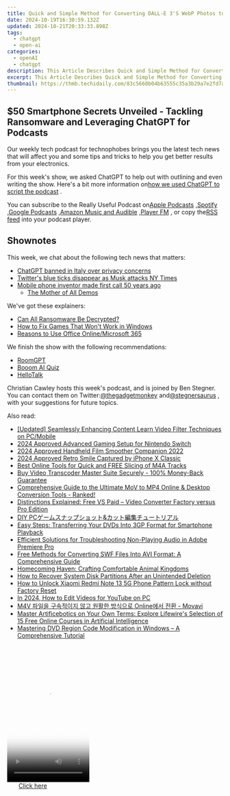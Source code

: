 ```yaml
---
title: Quick and Simple Method for Converting DALL-E 3'S WebP Photos to JPG/PNG
date: 2024-10-19T16:30:59.132Z
updated: 2024-10-21T20:33:33.898Z
tags:
  - chatgpt
  - open-ai
categories:
  - openAI
  - chatgpt
description: This Article Describes Quick and Simple Method for Converting DALL-E 3'S WebP Photos to JPG/PNG
excerpt: This Article Describes Quick and Simple Method for Converting DALL-E 3'S WebP Photos to JPG/PNG
thumbnail: https://thmb.techidaily.com/83c5660b04b63555c35a3b29a7e2fd7ac8060798e2fb3cf7dc99c41ddcfc3162.jpg
---
```


## $50 Smartphone Secrets Unveiled - Tackling Ransomware and Leveraging ChatGPT for Podcasts

 Our weekly tech podcast for technophobes brings you the latest tech news that will affect you and some tips and tricks to help you get better results from your electronics.

 For this week's show, we asked ChatGPT to help out with outlining and even writing the show. Here's a bit more information on[how we used ChatGPT to script the podcast](https://www.makeuseof.com/i-used-chatgpt-to-script-a-podcast-heres-what-happened/) .

 You can subscribe to the Really Useful Podcast on[Apple Podcasts](https://podcasts.apple.com/gb/podcast/the-really-useful-podcast/id1437847131?mt=2) ,[Spotify](https://open.spotify.com/show/283gDxLd6OTNEpRq6tN7ha) ,[Google Podcasts](https://www.google.com/podcasts?feed=aHR0cHM6Ly9hbmNob3IuZm0vcy8zMWJlNDcwL3BvZGNhc3QvcnNz) ,[Amazon Music and Audible](https://music.amazon.co.uk/podcasts/20ab73d4-5da2-46c7-a17f-dc6eb39bdb48/The-Really-Useful-Podcast) ,[Player FM](https://player.fm/series/the-really-useful-podcast-2491856) , or copy the[RSS feed](https://feeds.transistor.fm/the-really-useful-podcast) into your podcast player.

## Shownotes

This week, we chat about the following tech news that matters:

* [ChatGPT banned in Italy over privacy concerns](https://www.bbc.co.uk/news/technology-65139406)
* [Twitter's blue ticks disappear as Musk attacks NY Times](https://www.bbc.co.uk/news/technology-65156216)
* [Mobile phone inventor made first call 50 years ago](https://www.bbc.co.uk/news/technology-65112048)  
  * [The Mother of All Demos](https://www.youtube.com/watch?v=B6rKUf9DWRI)

We've got these explainers:

* [Can All Ransomware Be Decrypted?](https://www.makeuseof.com/can-all-ransomware-be-decrypted/)
* [How to Fix Games That Won't Work in Windows](https://www.makeuseof.com/fix-games-not-working-windows/)
* [Reasons to Use Office Online/Microsoft 365](https://www.makeuseof.com/tag/dont-pay-word-5-reasons-use-office-online/)

We finish the show with the following recommendations:

* [RoomGPT](http://https://www.roomgpt.io/)
* [Booom AI Quiz](https://booom.ai/)
* [HelloTalk](https://www.hellotalk.com/?lang=en)

 Christian Cawley hosts this week's podcast, and is joined by Ben Stegner. You can contact them on Twitter:[@thegadgetmonkey](https://twitter.com/thegadgetmonkey) and[@stegnersaurus](https://twitter.com/stegnersaurus) , with your suggestions for future topics.

<ins class="adsbygoogle"
     style="display:block"
     data-ad-format="autorelaxed"
     data-ad-client="ca-pub-7571918770474297"
     data-ad-slot="1223367746"></ins>

<ins class="adsbygoogle"
     style="display:block"
     data-ad-client="ca-pub-7571918770474297"
     data-ad-slot="8358498916"
     data-ad-format="auto"
     data-full-width-responsive="true"></ins>

<span class="atpl-alsoreadstyle">Also read:</span>
<div><ul>
<li><a href="https://extra-approaches.techidaily.com/updated-seamlessly-enhancing-content-learn-video-filter-techniques-on-pcmobile/"><u>[Updated] Seamlessly Enhancing Content Learn Video Filter Techniques on PC/Mobile</u></a></li>
<li><a href="https://screen-mirroring-recording.techidaily.com/2024-approved-advanced-gaming-setup-for-nintendo-switch/"><u>2024 Approved Advanced Gaming Setup for Nintendo Switch</u></a></li>
<li><a href="https://fox-links.techidaily.com/2024-approved-handheld-film-smoother-companion-2022/"><u>2024 Approved Handheld Film Smoother Companion 2022</u></a></li>
<li><a href="https://fox-cloud.techidaily.com/2024-approved-retro-smile-captured-by-iphone-x-classic/"><u>2024 Approved Retro Smile Captured by iPhone X Classic</u></a></li>
<li><a href="https://tech-haven.techidaily.com/best-online-tools-for-quick-and-free-slicing-of-m4a-tracks/"><u>Best Online Tools for Quick and FREE Slicing of M4A Tracks</u></a></li>
<li><a href="https://tech-haven.techidaily.com/buy-video-transcoder-master-suite-securely-100-money-back-guarantee/"><u>Buy Video Transcoder Master Suite Securely - 100% Money-Back Guarantee</u></a></li>
<li><a href="https://tech-haven.techidaily.com/comprehensive-guide-to-the-ultimate-mov-to-mp4-online-and-desktop-conversion-tools-ranked/"><u>Comprehensive Guide to the Ultimate MoV to MP4 Online & Desktop Conversion Tools - Ranked!</u></a></li>
<li><a href="https://tech-haven.techidaily.com/distinctions-explained-free-vs-paid-video-converter-factory-versus-pro-edition/"><u>Distinctions Explained: Free VS Paid – Video Converter Factory versus Pro Edition</u></a></li>
<li><a href="https://tech-haven.techidaily.com/diy-pcand/"><u>DIY PCゲームスナップショット&カット編集チュートリアル</u></a></li>
<li><a href="https://tech-haven.techidaily.com/easy-steps-transferring-your-dvds-into-3gp-format-for-smartphone-playback/"><u>Easy Steps: Transferring Your DVDs Into 3GP Format for Smartphone Playback</u></a></li>
<li><a href="https://tech-haven.techidaily.com/efficient-solutions-for-troubleshooting-non-playing-audio-in-adobe-premiere-pro/"><u>Efficient Solutions for Troubleshooting Non-Playing Audio in Adobe Premiere Pro</u></a></li>
<li><a href="https://tech-haven.techidaily.com/free-methods-for-converting-swf-files-into-avi-format-a-comprehensive-guide/"><u>Free Methods for Converting SWF Files Into AVI Format: A Comprehensive Guide</u></a></li>
<li><a href="https://buynow-reviews.techidaily.com/homecoming-haven-crafting-comfortable-animal-kingdoms/"><u>Homecoming Haven: Crafting Comfortable Animal Kingdoms</u></a></li>
<li><a href="https://fox-tips.techidaily.com/how-to-recover-system-disk-partitions-after-an-unintended-deletion/"><u>How to Recover System Disk Partitions After an Unintended Deletion</u></a></li>
<li><a href="https://unlock-android.techidaily.com/how-to-unlock-xiaomi-redmi-note-13-5g-phone-pattern-lock-without-factory-reset-by-drfone-android/"><u>How to Unlock Xiaomi Redmi Note 13 5G Phone Pattern Lock without Factory Reset</u></a></li>
<li><a href="https://youtube-zero.techidaily.com/24-how-to-edit-videos-for-youtube-on-pc/"><u>In 2024, How to Edit Videos for YouTube on PC</u></a></li>
<li><a href="https://tech-revival.techidaily.com/m4v-online-movavi/"><u>M4V 파일을 구속적이지 않고 원활한 방식으로 Online에서 전환 - Movavi</u></a></li>
<li><a href="https://tech-recovery.techidaily.com/master-artificebotics-on-your-own-terms-explore-lifewires-selection-of-15-free-online-courses-in-artificial-intelligence/"><u>Master Artificebotics on Your Own Terms: Explore Lifewire's Selection of 15 Free Online Courses in Artificial Intelligence</u></a></li>
<li><a href="https://tech-haven.techidaily.com/mastering-dvd-region-code-modification-in-windows-a-comprehensive-tutorial/"><u>Mastering DVD Region Code Modification in Windows – A Comprehensive Tutorial</u></a></li>
</ul></div>

<!-- affiliate ads begin -->
<span id="1630055">
					<video width="192" height="320" style="cursor:pointer"
           poster="//a.impactradius-go.com/display-clicktoplayimage/1630055.png"
           onclick="if(!this.playClicked){this.play();this.setAttribute('controls',true);this.playClicked=true;}">
	   <source src="//a.impactradius-go.com/display-ad/18460-1630055">
	   <img src="//a.impactradius-go.com/display-clicktoplayimage/1630055.png" style="border: none; height: 100%; width: 100%; object-fit: contain">
	</video>
	<div style="width:120px;text-align:center"><a href="javascript:window.open(decodeURIComponent('https%3A%2F%2Fcaperobbin.sjv.io%2Fc%2F5597632%2F1630055%2F18460'), '_blank');void(0);">Click here</a></div>
</span>
<img height="0" width="0" src="https://imp.pxf.io/i/5597632/1630055/18460" style="position:absolute;visibility:hidden;" border="0" />
<!-- affiliate ads end -->

